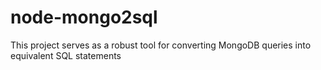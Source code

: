 # node-mongo2sql
This project serves as a robust tool for converting MongoDB queries into equivalent SQL statements
